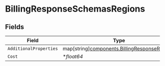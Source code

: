# BillingResponseSchemasRegions


## Fields

| Field                                                                                         | Type                                                                                          | Required                                                                                      | Description                                                                                   |
| --------------------------------------------------------------------------------------------- | --------------------------------------------------------------------------------------------- | --------------------------------------------------------------------------------------------- | --------------------------------------------------------------------------------------------- |
| `AdditionalProperties`                                                                        | map[string][components.BillingResponseRegions](../../models/shared/billingresponseregions.md) | :heavy_minus_sign:                                                                            | N/A                                                                                           |
| `Cost`                                                                                        | **float64*                                                                                    | :heavy_minus_sign:                                                                            | N/A                                                                                           |